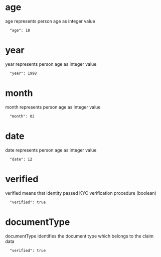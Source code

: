 [comment]: <> ([age is ]&# 40;# age&# 41;)
# age

age represents person age as integer value

```
  "age": 18
```

# year

year represents person age as integer value

```
  "year": 1998
```


# month

month represents person age as integer value

```
  "month": 02
```

# date

date represents person age as integer value

```
  "date": 12
```

# verified

verified means that identity passed KYC verification procedure (boolean)

```
  "verified": true 
 ```
# documentType

documentType identifies the document type which belongs to the claim data

```
  "verified": true 
 ```